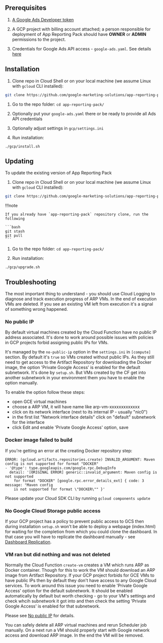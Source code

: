 ## Prerequisites

1. [A Google Ads Developer token](https://developers.google.com/google-ads/api/docs/first-call/dev-token#:~:text=A%20developer%20token%20from%20Google,SETTINGS%20%3E%20SETUP%20%3E%20API%20Center.)

1. A GCP project with billing account attached; a person responsible for deployment of App Reporting Pack should have **OWNER** or **ADMIN** permissions to the project.

1. Credentials for Google Ads API access - `google-ads.yaml`.
   See details [here](https://github.com/google/ads-api-report-fetcher/blob/main/docs/how-to-authenticate-ads-api.md)

## Installation

1. Clone repo in Cloud Shell or on your local machine (we assume Linux with `gcloud` CLI installed):
```bash
git clone https://github.com/google-marketing-solutions/app-reporting-pack
```

1. Go to the repo folder: `cd app-reporting-pack/`

1. Optionally put your `google-ads.yaml` there or be ready to provide all Ads API credentials

1. Optionally adjust settings in `gcp/settings.ini`

1. Run installation:

```
./gcp/install.sh
```

## Updating

To update the existing version of App Reporting Pack

1. Clone repo in Cloud Shell or on your local machine (we assume Linux with `gcloud` CLI installed):
```bash
git clone https://github.com/google-marketing-solutions/app-reporting-pack
```
!!!note

    If you already have `app-reporting-pack` repository clone, run the following

    ```bash
    git stash
    git pull
    ```

1. Go to the repo folder: `cd app-reporting-pack/`

1. Run installation:

```
./gcp/upgrade.sh
```

## Troubleshooting

The most important thing to understand - you should use Cloud Logging to diagnose and track execution progress of ARP VMs. In the end of execution VMs are deleted. If you see an existing VM left from execution it's a signal of something wrong happened.

### No public IP

By default virtual machines created by the Cloud Function have no public IP address associated. It's done to work around possible issues with policies in GCP projects forbid assigning public IPs for VMs.

It's managed by the `no-public-ip` option in the `settings.ini` in `[compute]` section. By default it's `true` so VMs created without public IPs. As they still need to get access to the Artifact Repository for downloading the Docker image, the option 'Private Google Access' is enabled for the default subnetwork. It's done by `setup.sh`. But VMs created by the CF get into another subnetwork in your environment them you have to enable the option manually.

To enable the option follow these steps:

- open GCE virtual machines
- choose a ARP VM, it will have name like arp-vm-xxxxxxxxxxxxx
- click on its network interface (next to its internal IP - usually "nic0")
- in the first list "Network interface details" click on "default" subnetwork for the interface
- click Edit and enable 'Private Google Access' option, save

### Docker image failed to build

If you're getting an error at the creating Docker repository step:

```
ERROR: (gcloud.artifacts.repositories.create) INVALID_ARGUMENT: Maven config is not supported for format "DOCKER"
- '@type': type.googleapis.com/google.rpc.DebugInfo
  detail: '[ORIGINAL ERROR] generic::invalid_argument: Maven config is not supported
    for format "DOCKER" [google.rpc.error_details_ext] { code: 3 message: "Maven config
    is not supported for format \"DOCKER\"" }'
```

Please update your Cloud SDK CLI by running `gcloud components update`

### No Google Cloud Storage public access

If your GCP project has a policy to prevent public access to GCS then during installation `setup.sh` won't be able to deploy a webpage (index.html) for waiting for the completion from which you could clone the dashboard. In that case you will have to replicate the dashboard manually - see [Dashboard Replication](../dashboard/replication.md).

### VM ran but did nothing and was not deleted

Normally the Cloud Function `create-vm` creates a VM which runs ARP as Docker container. Though for this to work the VM should download an ARP image from Artifact Repository. If your GCP project forbids for GCE VMs to have public IPs then by default they don't have access to any Google Cloud services. To work around this issue you need to enable 'Private Google Access' option for the default subnetwork. It should be enabled automatically by default but worth checking - go to your VM's settings and check whcih subnetwork it got into and then check the setting 'Private Google Access' is enabled for that subnetwork.

Please see [No public IP](#no-public-ip) for details.

You can safely delete all ARP virtual machines and rerun Scheduler job manually. On a next run a VM should properly start with Google network access and download ARP image. In the end the VM will be removed.

